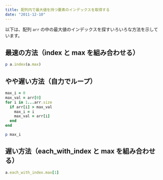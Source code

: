 ```yaml
---
title: 配列内で最大値を持つ要素のインデックスを取得する
date: "2011-12-10"
---
```


以下は、配列 `arr` の中の最大値のインデックスを探すいろいろな方法を示しています。


最速の方法（index と max を組み合わせる）
----

```ruby
p a.index(a.max)
```

やや遅い方法（自力でループ）
----

```ruby
max_i = 0
max_val = arr[0]
for i in 1...arr.size
  if arr[i] > max_val
    max_i = i
    max_val = arr[i]
  end
end

p max_i
```

遅い方法（each_with_index と max を組み合わせる）
----

```ruby
a.each_with_index.max[1]
```

